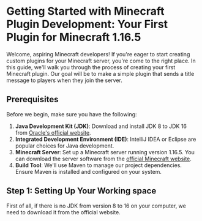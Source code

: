 # Getting Started with Minecraft Plugin Development: Your First Plugin for Minecraft 1.16.5

Welcome, aspiring Minecraft developers! If you're eager to start creating custom plugins for your Minecraft server, you're come to the right place. In this guide, we'll walk you through the process of creating your first Minecraft plugin. Our goal will be to make a simple plugin that sends a title message to players when they join the server.

## Prerequisites
Before we begin, make sure you have the following:
1. **Java Development Kit (JDK)**: Download and install JDK 8 to JDK 16 from [Oracle's official website](https://www.oracle.com/java/technologies/javase-downloads.html](https://www.oracle.com/java/technologies/javase/jdk16-archive-downloads.html)).
2. **Integrated Development Environment (IDE)**: IntelliJ IDEA or Eclipse are popular choices for Java development.
3. **Minecraft Server**: Set up a Minecraft server running version 1.16.5. You can download the server software from the [official Minecraft website](https://www.minecraft.net/en-us/download/server).
4. **Build Tool**: We'll use Maven to manage our project dependencies. Ensure Maven is installed and configured on your system.

## Step 1: Setting Up Your Working space
First of all, if there is no JDK from version 8 to 16 on your computer, we need to download it from the official website.
